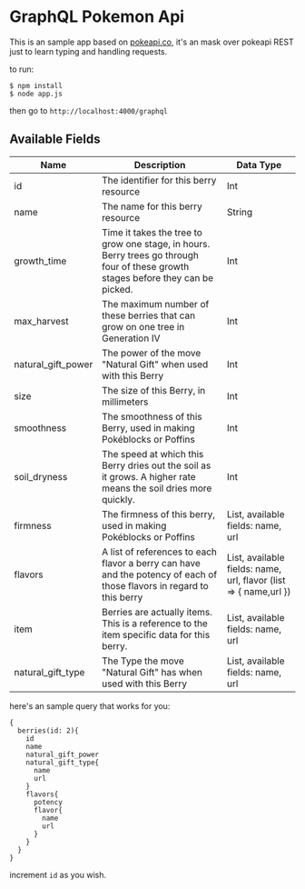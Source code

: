 # GraphQL Pokemon Api

This is an sample app based on [pokeapi.co](https://pokeapi.co/docsv2/#berries-section), it's an mask over pokeapi REST just to learn typing and handling requests.

to run:
```
$ npm install
$ node app.js
```

then go to `http://localhost:4000/graphql`

## Available Fields

Name | Description | Data Type
--- | --- | ---
id | The identifier for this berry resource	| Int
name | The name for this berry resource	| String
growth_time | Time it takes the tree to grow one stage, in hours. Berry trees go through four of these growth stages before they can be picked.	| Int
max_harvest | The maximum number of these berries that can grow on one tree in Generation IV | Int
natural_gift_power | The power of the move "Natural Gift" when used with this Berry	| Int
size | The size of this Berry, in millimeters | Int
smoothness | The smoothness of this Berry, used in making Pokéblocks or Poffins	| Int
soil_dryness | The speed at which this Berry dries out the soil as it grows. A higher rate means the soil dries more quickly. | Int
firmness | The firmness of this berry, used in making Pokéblocks or Poffins | List, available fields: name, url
flavors | A list of references to each flavor a berry can have and the potency of each of those flavors in regard to this berry | List, available fields: name, url, flavor (list => { name,url })
item | Berries are actually items. This is a reference to the item specific data for this berry. | List, available fields: name, url
natural_gift_type | The Type the move "Natural Gift" has when used with this Berry | List, available fields: name, url


here's an sample query that works for you:
```
{
  berries(id: 2){
    id
    name
    natural_gift_power
    natural_gift_type{
      name
      url
    }
    flavors{
      potency
      flavor{
        name
        url
      }
    }
  }
}
``` 

increment `id` as you wish.